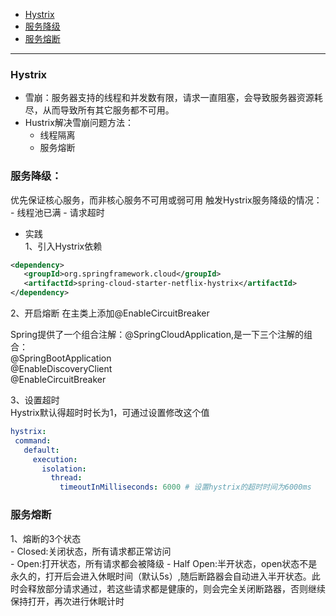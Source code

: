 * [Hystrix](#Hystrix)
* [服务降级](#服务降级)
* [服务熔断](#服务熔断)
---------------
### Hystrix
* 雪崩：服务器支持的线程和并发数有限，请求一直阻塞，会导致服务器资源耗尽，从而导致所有其它服务都不可用。
* Hustrix解决雪崩问题方法：
  - 线程隔离
  - 服务熔断
  
### 服务降级：  
  优先保证核心服务，而非核心服务不可用或弱可用
  触发Hystrix服务降级的情况：
    - 线程池已满
    - 请求超时
    
 * 实践  
 1、引入Hystrix依赖
 ```xml
 <dependency>
    <groupId>org.springframework.cloud</groupId>
    <artifactId>spring-cloud-starter-netflix-hystrix</artifactId>
</dependency>
 ```
 
 2、开启熔断
 在主类上添加@EnableCircuitBreaker
 
 Spring提供了一个组合注解：@SpringCloudApplication,是一下三个注解的组合：  
 @SpringBootApplication  
 @EnableDiscoveryClient  
 @EnableCircuitBreaker
 
 3、设置超时  
 Hystrix默认得超时时长为1，可通过设置修改这个值
 ```yml
 hystrix:
  command:
    default:
      execution:
        isolation:
          thread:
            timeoutInMilliseconds: 6000 # 设置hystrix的超时时间为6000ms
 ```           
 
 ### 服务熔断
 1、熔断的3个状态  
    - Closed:关闭状态，所有请求都正常访问  
    - Open:打开状态，所有请求都会被降级
    - Half Open:半开状态，open状态不是永久的，打开后会进入休眠时间（默认5s）,随后断路器会自动进入半开状态。此时会释放部分请求通过，若这些请求都是健康的，则会完全关闭断路器，否则继续保持打开，再次进行休眠计时

